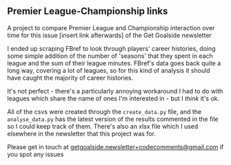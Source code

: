 ## Premier League-Championship links
A project to compare Premier League and Championship interaction over time for this issue [insert link afterwards] of the Get Goalside newsletter

I ended up scraping FBref to look through players' career histories, doing some simple addition of the number of 'seasons' that they spent in each league and the sum of their league minutes. FBref's data goes back quite a long way, covering a lot of leagues, so for this kind of analysis it should have caught the majority of career histories.

It's not perfect - there's a particularly annoying workaround I had to do with leagues which share the name of ones I'm interested in - but I _think_ it's ok. 

All of the csvs were created through the `create_data.py` file, and the `analyse_data.py` has the latest version of the results commented in the file so I could keep track of them. There's also an xlsx file which I used elsewhere in the newsletter that this project was for.

Please get in touch at getgoalside.newsletter+codecomments@gmail.com if you spot any issues
